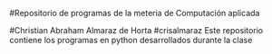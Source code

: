 #Repositorio de programas de la meteria de Computación aplicada

#Christian Abraham Almaraz de Horta
#crisalmaraz
Este repositorio contiene los programas en python desarrollados durante la clase